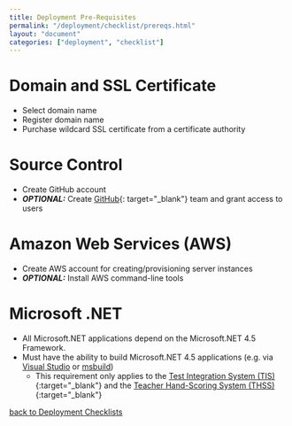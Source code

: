```yaml
---
title: Deployment Pre-Requisites
permalink: "/deployment/checklist/prereqs.html"
layout: "document"
categories: ["deployment", "checklist"]
---
```


# Domain and SSL Certificate
* Select domain name
* Register domain name
* Purchase wildcard SSL certificate from a certificate authority

# Source Control
* Create GitHub account
* ***OPTIONAL:***  Create [GitHub](https://GitHub.com/){: target="_blank"} team and grant access to users

# Amazon Web Services (AWS)
* Create AWS account for creating/provisioning server instances
* ***OPTIONAL:***  Install AWS command-line tools

# Microsoft .NET
* All Microsoft.NET applications depend on the Microsoft.NET 4.5 Framework.
* Must have the ability to build Microsoft.NET 4.5 applications (e.g. via [Visual Studio](https://www.visualstudio.com/en-us/downloads/download-visual-studio-vs.aspx) or [msbuild](https://msdn.microsoft.com/en-us/library/dd393574.aspx))
  * This requirement only applies to the [Test Integration System (TIS)](https://github.com/SmarterApp/TDS_TestIntegrationSystem){:target="_blank"} and the [Teacher Hand-Scoring System (THSS)](https://github.com/SmarterApp/TDS_TeacherHandScoringSystem){:target="_blank"}

[back to Deployment Checklists](index.html)